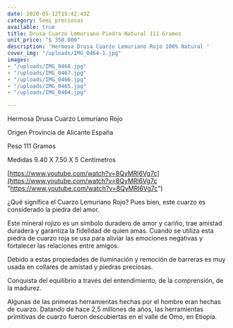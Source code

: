 ```yaml
---
date: 2020-05-12T15:42:43Z
category: Semi preciosas
available: true
title: Drusa Cuarzo Lemuriano Piedra Natural 111 Gramos
unit_price: "$ 350.000"
description: 'Hermosa Drusa Cuarzo Lemuriano Rojo 100% Natural '
cover_img: "/uploads/IMG_0464-1.jpg"
images:
- "/uploads/IMG_0468.jpg"
- "/uploads/IMG_0467.jpg"
- "/uploads/IMG_0466.jpg"
- "/uploads/IMG_0465.jpg"
- "/uploads/IMG_0464.jpg"

---
```

Hermosa Drusa Cuarzo Lemuriano Rojo 

Origen Provincia de Alicante España 

Peso 111 Gramos

Medidas 9.40 X 7.50 X 5 Centímetros 

[https://www.youtube.com/watch?v=8QyMRl6Vg7c](https://www.youtube.com/watch?v=8QyMRl6Vg7c "https://www.youtube.com/watch?v=8QyMRl6Vg7c")

¿Qué significa el Cuarzo Lemuriano Rojo? Pues bien, este cuarzo es considerado la piedra del amor.

Este mineral rojizo es un símbolo duradero de amor y cariño, trae amistad duradera y garantiza la fidelidad de quien amas. Cuando se utiliza esta piedra de cuarzo roja se usa para aliviar las emociones negativas y fortalecer las relaciones entre amigos.

Debido a estas propiedades de iluminación y remoción de barreras es muy usada en collares de amistad y piedras preciosas.

Conquista del equilibrio a través del entendimiento, de la comprensión, de la madurez.

Algunas de las primeras herramientas hechas por el hombre eran hechas de cuarzo. Datando de hace 2,5 millones de años, las herramientas primitivas de cuarzo fueron descubiertas en el valle de Omo, en Etiopía.